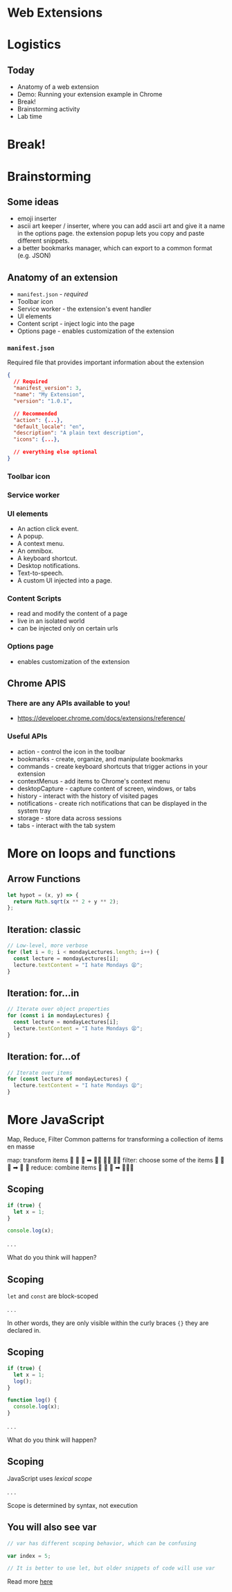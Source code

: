 # Web Extensions

# Logistics

## Today

- Anatomy of a web extension
- Demo: Running your extension example in Chrome
- Break!
- Brainstorming activity
- Lab time

# Break!

# Brainstorming

## Some ideas

- emoji inserter
- ascii art keeper / inserter, where you can add ascii art and give it a name in
  the options page. the extension popup lets you copy and paste different
  snippets.
- a better bookmarks manager, which can export to a common format (e.g. JSON)

## Anatomy of an extension

- `manifest.json` - _required_
- Toolbar icon
- Service worker - the extension's event handler
- UI elements
- Content script - inject logic into the page
- Options page - enables customization of the extension

### `manifest.json`

Required file that provides important information about the extension

```json
{
  // Required
  "manifest_version": 3,
  "name": "My Extension",
  "version": "1.0.1",

  // Recommended
  "action": {...},
  "default_locale": "en",
  "description": "A plain text description",
  "icons": {...},

  // everything else optional
}
```

### Toolbar icon

### Service worker

### UI elements

- An action click event.
- A popup.
- A context menu.
- An omnibox.
- A keyboard shortcut.
- Desktop notifications.
- Text-to-speech.
- A custom UI injected into a page.

### Content Scripts

- read and modify the content of a page
- live in an isolated world
- can be injected only on certain urls

### Options page

- enables customization of the extension

## Chrome APIS

### There are any APIs available to you!

- https://developer.chrome.com/docs/extensions/reference/

### Useful APIs

- action - control the icon in the toolbar
- bookmarks - create, organize, and manipulate bookmarks
- commands - create keyboard shortcuts that trigger actions in your extension
- contextMenus - add items to Chrome's context menu
- desktopCapture - capture content of screen, windows, or tabs
- history - interact with the history of visited pages
- notifications - create rich notifications that can be displayed in the system
  tray
- storage - store data across sessions
- tabs - interact with the tab system

# More on loops and functions

## Arrow Functions

```js
let hypot = (x, y) => {
  return Math.sqrt(x ** 2 + y ** 2);
};
```

## Iteration: classic

```js
// Low-level, more verbose
for (let i = 0; i < mondayLectures.length; i++) {
  const lecture = mondayLectures[i];
  lecture.textContent = "I hate Mondays 😫";
}
```

## Iteration: for...in

```js
// Iterate over object properties
for (const i in mondayLectures) {
  const lecture = mondayLectures[i];
  lecture.textContent = "I hate Mondays 😫";
}
```

## Iteration: for...of

```js
// Iterate over items
for (const lecture of mondayLectures) {
  lecture.textContent = "I hate Mondays 😫";
}
```

# More JavaScript

Map, Reduce, Filter Common patterns for transforming a collection of items en
masse

map: transform items 👨 👨 👧 ➡ 👨🏼 👨🏼 👧🏼 filter: choose some of the items 👨 👨
👧 ➡ 👨 👧 reduce: combine items 👨 👨 👧 ➡ 👨‍👨‍👧

## Scoping

```js
if (true) {
  let x = 1;
}

console.log(x);
```

. . .

What do you think will happen?

## Scoping

`let` and `const` are block-scoped

. . .

In other words, they are only visible within the curly braces `{}` they are
declared in.

## Scoping

```js
if (true) {
  let x = 1;
  log();
}

function log() {
  console.log(x);
}
```

. . .

What do you think will happen?

## Scoping

JavaScript uses _lexical scope_

. . .

Scope is determined by syntax, not execution

## You will also see var

```js
// var has different scoping behavior, which can be confusing

var index = 5;

// It is better to use let, but older snippets of code will use var
```

Read more
[here](https://developer.mozilla.org/en-US/docs/Learn/JavaScript/First_steps/Variables#a_note_about_var)
